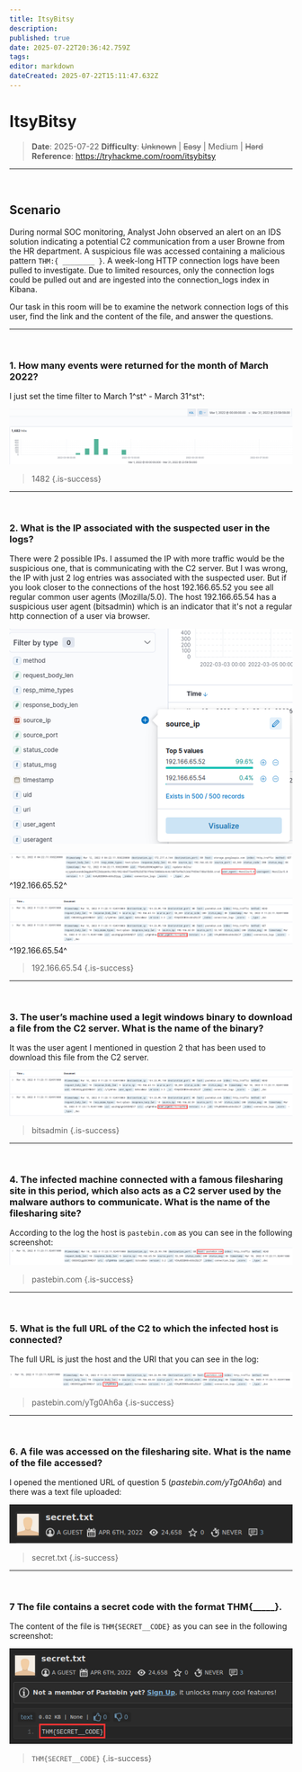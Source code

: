 ```yaml
---
title: ItsyBitsy
description: 
published: true
date: 2025-07-22T20:36:42.759Z
tags: 
editor: markdown
dateCreated: 2025-07-22T15:11:47.632Z
---
```


# ItsyBitsy

> **Date**: 2025-07-22
> **Difficulty**: ~~Unknown~~ | ~~Easy~~ | Medium | ~~Hard~~
> **Reference**: https://tryhackme.com/room/itsybitsy

---
<br> 

## Scenario

During normal SOC monitoring, Analyst John observed an alert on an IDS solution indicating a potential C2 communication from a user Browne from the HR department. A suspicious file was accessed containing a malicious pattern `THM:{ ________ }`. A week-long HTTP connection logs have been pulled to investigate. Due to limited resources, only the connection logs could be pulled out and are ingested into the connection_logs index in Kibana.

Our task in this room will be to examine the network connection logs of this user, find the link and the content of the file, and answer the questions.

---
<br>

### 1. How many events were returned for the month of March 2022?
I just set the time filter to March 1^st^ - March 31^st^:

![1_1.png](/thm/challenges/itsybitsy/1_1.png)

> 1482
{.is-success}

---
<br>

### 2. What is the IP associated with the suspected user in the logs?

There were 2 possible IPs. I assumed the IP with more traffic would be the suspicious one, that is communicating with the C2 server. But I was wrong, the IP with just 2 log entries was associated with the suspected user. But if you look closer to the connections of the host 192.166.65.52 you see all regular common user agents (Mozilla/5.0). The host 192.166.65.54 has a suspicious user agent (bitsadmin) which is an indicator that it's not a regular http connection of a user via browser.

![2_1.png](/thm/challenges/itsybitsy/2_1.png)


![2_2.png](/thm/challenges/itsybitsy/2_2.png)
^192.166.65.52^

![3_1.png](/thm/challenges/itsybitsy/3_1.png)
^192.166.65.54^

> 192.166.65.54
{.is-success}

---
<br>

### 3. The user’s machine used a legit windows binary to download a file from the C2 server. What is the name of the binary?

It was the user agent I mentioned in question 2 that has been used to download this file from the C2 server.

![3_1.png](/thm/challenges/itsybitsy/3_1.png)

> bitsadmin
{.is-success}

---
<br>

### 4. The infected machine connected with a famous filesharing site in this period, which also acts as a C2 server used by the malware authors to communicate. What is the name of the filesharing site?

According to the log the host is `pastebin.com` as you can see in the following screenshot:
![4_1.png](/thm/challenges/itsybitsy/4_1.png)

> pastebin.com
{.is-success}

---
<br>

### 5. What is the full URL of the C2 to which the infected host is connected?

The full URL is just the host and the URI that you can see in the log:

![5_1.png](/thm/challenges/itsybitsy/5_1.png)

> pastebin.com/yTg0Ah6a
{.is-success}

---
<br>

### 6. A file was accessed on the filesharing site. What is the name of the file accessed?

I opened the mentioned URL of question 5 (*pastebin.com/yTg0Ah6a*) and there was a text file uploaded:

![6_1.png](/thm/challenges/itsybitsy/6_1.png)

> secret.txt
{.is-success}

---
<br>

### 7 The file contains a secret code with the format THM{_____}.

The content of the file is `THM{SECRET__CODE}` as you can see in the following screenshot:

![7_1.png](/thm/challenges/itsybitsy/7_1.png)

> `THM{SECRET__CODE}`
{.is-success}


